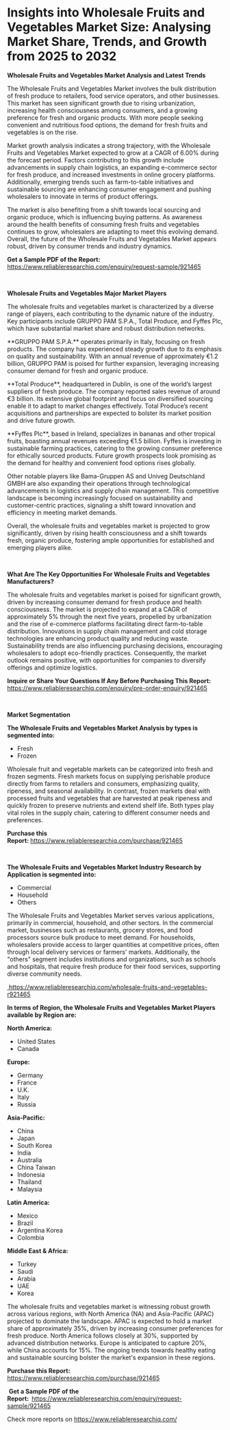 <p><h1>Insights into Wholesale Fruits and Vegetables Market Size: Analysing Market Share, Trends, and Growth from 2025 to 2032</h1></p><p><strong>Wholesale Fruits and Vegetables Market Analysis and Latest Trends</strong></p>
<p><p>The Wholesale Fruits and Vegetables Market involves the bulk distribution of fresh produce to retailers, food service operators, and other businesses. This market has seen significant growth due to rising urbanization, increasing health consciousness among consumers, and a growing preference for fresh and organic products. With more people seeking convenient and nutritious food options, the demand for fresh fruits and vegetables is on the rise.</p><p>Market growth analysis indicates a strong trajectory, with the Wholesale Fruits and Vegetables Market expected to grow at a CAGR of 6.00% during the forecast period. Factors contributing to this growth include advancements in supply chain logistics, an expanding e-commerce sector for fresh produce, and increased investments in online grocery platforms. Additionally, emerging trends such as farm-to-table initiatives and sustainable sourcing are enhancing consumer engagement and pushing wholesalers to innovate in terms of product offerings.</p><p>The market is also benefiting from a shift towards local sourcing and organic produce, which is influencing buying patterns. As awareness around the health benefits of consuming fresh fruits and vegetables continues to grow, wholesalers are adapting to meet this evolving demand. Overall, the future of the Wholesale Fruits and Vegetables Market appears robust, driven by consumer trends and industry dynamics.</p></p>
<p><strong>Get a Sample PDF of the Report:&nbsp;</strong> <a href="https://www.reliableresearchiq.com/enquiry/request-sample/921465?utm_campaign=3259&utm_medium=2&utm_source=Github&utm_content=ia&utm_term=05032025&utm_id=wholesale-fruits-and-vegetables">https://www.reliableresearchiq.com/enquiry/request-sample/921465</a></p>
<p>&nbsp;</p>
<p><strong>Wholesale Fruits and Vegetables Major Market Players</strong></p>
<p><p>The wholesale fruits and vegetables market is characterized by a diverse range of players, each contributing to the dynamic nature of the industry. Key participants include GRUPPO PAM S.P.A., Total Produce, and Fyffes Plc, which have substantial market share and robust distribution networks.</p><p>**GRUPPO PAM S.P.A.** operates primarily in Italy, focusing on fresh products. The company has experienced steady growth due to its emphasis on quality and sustainability. With an annual revenue of approximately €1.2 billion, GRUPPO PAM is poised for further expansion, leveraging increasing consumer demand for fresh and organic produce.</p><p>**Total Produce**, headquartered in Dublin, is one of the world’s largest suppliers of fresh produce. The company reported sales revenue of around €3 billion. Its extensive global footprint and focus on diversified sourcing enable it to adapt to market changes effectively. Total Produce’s recent acquisitions and partnerships are expected to bolster its market position and drive future growth.</p><p>**Fyffes Plc**, based in Ireland, specializes in bananas and other tropical fruits, boasting annual revenues exceeding €1.5 billion. Fyffes is investing in sustainable farming practices, catering to the growing consumer preference for ethically sourced products. Future growth prospects look promising as the demand for healthy and convenient food options rises globally.</p><p>Other notable players like Bama-Gruppen AS and Univeg Deutschland GMBH are also expanding their operations through technological advancements in logistics and supply chain management. This competitive landscape is becoming increasingly focused on sustainability and customer-centric practices, signaling a shift toward innovation and efficiency in meeting market demands.</p><p>Overall, the wholesale fruits and vegetables market is projected to grow significantly, driven by rising health consciousness and a shift towards fresh, organic produce, fostering ample opportunities for established and emerging players alike.</p></p>
<p>&nbsp;</p>
<p><strong>What Are The Key Opportunities For Wholesale Fruits and Vegetables Manufacturers?</strong></p>
<p><p>The wholesale fruits and vegetables market is poised for significant growth, driven by increasing consumer demand for fresh produce and health consciousness. The market is projected to expand at a CAGR of approximately 5% through the next five years, propelled by urbanization and the rise of e-commerce platforms facilitating direct farm-to-table distribution. Innovations in supply chain management and cold storage technologies are enhancing product quality and reducing waste. Sustainability trends are also influencing purchasing decisions, encouraging wholesalers to adopt eco-friendly practices. Consequently, the market outlook remains positive, with opportunities for companies to diversify offerings and optimize logistics.</p></p>
<p><strong>Inquire or Share Your Questions If Any Before Purchasing This Report:</strong> <a href="https://www.reliableresearchiq.com/enquiry/pre-order-enquiry/921465?utm_campaign=3259&utm_medium=2&utm_source=Github&utm_content=ia&utm_term=05032025&utm_id=wholesale-fruits-and-vegetables">https://www.reliableresearchiq.com/enquiry/pre-order-enquiry/921465</a></p>
<p>&nbsp;</p>
<p><strong>Market Segmentation</strong></p>
<p><strong>The Wholesale Fruits and Vegetables Market Analysis by types is segmented into:</strong></p>
<p><ul><li>Fresh</li><li>Frozen</li></ul></p>
<p><p>Wholesale fruit and vegetable markets can be categorized into fresh and frozen segments. Fresh markets focus on supplying perishable produce directly from farms to retailers and consumers, emphasizing quality, ripeness, and seasonal availability. In contrast, frozen markets deal with processed fruits and vegetables that are harvested at peak ripeness and quickly frozen to preserve nutrients and extend shelf life. Both types play vital roles in the supply chain, catering to different consumer needs and preferences.</p></p>
<p><strong>Purchase this Report:&nbsp;</strong><a href="https://www.reliableresearchiq.com/purchase/921465?utm_campaign=3259&utm_medium=2&utm_source=Github&utm_content=ia&utm_term=05032025&utm_id=wholesale-fruits-and-vegetables">https://www.reliableresearchiq.com/purchase/921465</a></p>
<p>&nbsp;</p>
<p><strong>The Wholesale Fruits and Vegetables Market Industry Research by Application is segmented into:</strong></p>
<p><ul><li>Commercial</li><li>Household</li><li>Others</li></ul></p>
<p><p>The Wholesale Fruits and Vegetables Market serves various applications, primarily in commercial, household, and other sectors. In the commercial market, businesses such as restaurants, grocery stores, and food processors source bulk produce to meet demand. For households, wholesalers provide access to larger quantities at competitive prices, often through local delivery services or farmers' markets. Additionally, the "others" segment includes institutions and organizations, such as schools and hospitals, that require fresh produce for their food services, supporting diverse community needs.</p></p>
<p><a href="https://www.reliableresearchiq.com/wholesale-fruits-and-vegetables-r921465?utm_campaign=3259&utm_medium=2&utm_source=Github&utm_content=ia&utm_term=05032025&utm_id=wholesale-fruits-and-vegetables">&nbsp;https://www.reliableresearchiq.com/wholesale-fruits-and-vegetables-r921465</a></p>
<p><strong>In terms of Region, the Wholesale Fruits and Vegetables Market Players available by Region are:</strong></p>
<p>
    <p> <strong> North America: </strong>
        <ul>
            <li>United States</li>
            <li>Canada</li>
        </ul>
        </p> 
    <p> <strong> Europe: </strong>
        <ul>
            <li>Germany</li>
            <li>France</li>
            <li>U.K.</li>
            <li>Italy</li>
            <li>Russia</li>
        </ul>
        </p> 
    <p> <strong> Asia-Pacific: </strong>
        <ul>
            <li>China</li>
            <li>Japan</li>
            <li>South Korea</li>
            <li>India</li>
            <li>Australia</li>
            <li>China Taiwan</li>
            <li>Indonesia</li>
            <li>Thailand</li>
            <li>Malaysia</li>
        </ul>
        </p> 
    <p> <strong> Latin America: </strong>
        <ul>
            <li>Mexico</li>
            <li>Brazil</li>
            <li>Argentina Korea</li>
            <li>Colombia</li>
        </ul>
        </p> 
    <p> <strong> Middle East & Africa: </strong>
        <ul>
            <li>Turkey</li>
            <li>Saudi</li>
            <li>Arabia</li>
            <li>UAE</li>
            <li>Korea</li>
        </ul>
    </p>
    </p>
<p><p>The wholesale fruits and vegetables market is witnessing robust growth across various regions, with North America (NA) and Asia-Pacific (APAC) projected to dominate the landscape. APAC is expected to hold a market share of approximately 35%, driven by increasing consumer preferences for fresh produce. North America follows closely at 30%, supported by advanced distribution networks. Europe is anticipated to capture 20%, while China accounts for 15%. The ongoing trends towards healthy eating and sustainable sourcing bolster the market's expansion in these regions.</p></p>
<p><strong>Purchase this Report: </strong><a href="https://www.reliableresearchiq.com/purchase/921465?utm_campaign=3259&utm_medium=2&utm_source=Github&utm_content=ia&utm_term=05032025&utm_id=wholesale-fruits-and-vegetables">https://www.reliableresearchiq.com/purchase/921465</a></p>
<p>&nbsp;<strong>Get a Sample PDF of the Report:&nbsp;&nbsp;</strong><a href="https://www.reliableresearchiq.com/enquiry/request-sample/921465?utm_campaign=3259&utm_medium=2&utm_source=Github&utm_content=ia&utm_term=05032025&utm_id=wholesale-fruits-and-vegetables">https://www.reliableresearchiq.com/enquiry/request-sample/921465</a></p>
<p><strong></strong></p>
<p>Check more reports on <a href="https://www.reliableresearchiq.com/?utm_campaign=3259&utm_medium=2&utm_source=Github&utm_content=ia&utm_term=05032025&utm_id=wholesale-fruits-and-vegetables">https://www.reliableresearchiq.com/</a></p>